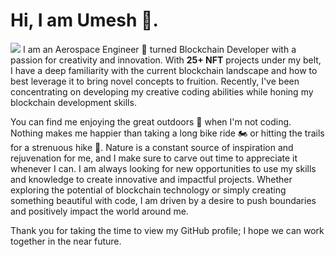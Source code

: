 # Hi, I am Umesh :wave:. 
<a href="https://www.linkedin.com/in/umesh-siddarth/"><img src="https://img.shields.io/badge/LinkedIn-0077B5?style=for-the-badge&logo=linkedin&logoColor=white"/></a>
I am an Aerospace Engineer :rocket: turned Blockchain Developer with a passion for creativity and innovation. With **25+ NFT** projects under my belt, I have a deep familiarity with the current blockchain landscape and how to best leverage it to bring novel concepts to fruition. Recently, I've been concentrating on developing my creative coding abilities while honing my blockchain development skills.

You can find me enjoying the great outdoors :sunrise_over_mountains: when I'm not coding. Nothing makes me happier than taking a long bike ride :motorcycle: or hitting the trails for a strenuous hike :mount_fuji:. Nature is a constant source of inspiration and rejuvenation for me, and I make sure to carve out time to appreciate it whenever I can. I am always looking for new opportunities to use my skills and knowledge to create innovative and impactful projects. Whether exploring the potential of blockchain technology or simply creating something beautiful with code, I am driven by a desire to push boundaries and positively impact the world around me.

Thank you for taking the time to view my GitHub profile; I hope we can work together in the near future.

<!--
**umeshsiddarth/umeshsiddarth** is a ✨ _special_ ✨ repository because its `README.md` (this file) appears on your GitHub profile.

Here are some ideas to get you started:

- 🔭 I’m currently working on ...
- 🌱 I’m currently learning ...
- 👯 I’m looking to collaborate on ...
- 🤔 I’m looking for help with ...
- 💬 Ask me about ...
- 📫 How to reach me: ...
- 😄 Pronouns: ...
- ⚡ Fun fact: ...
-->
